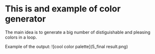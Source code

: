 # This is and example of color generator

The main idea is to generate a big number of distiguishable and pleasing colors in a loop.

Example of the output:
![cool color palette](5_final result.png)
